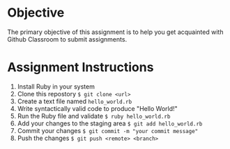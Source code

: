 # Objective
The primary objective of this assignment is to help you get acquainted with Github Classroom to submit assignments.

# Assignment Instructions
1. Install Ruby in your system
2. Clone this repostory ```$ git clone <url>```
3. Create a text file named ```hello_world.rb```
4. Write syntactically valid code to produce "Hello World!"
5. Run the Ruby file and validate ```$ ruby hello_world.rb```
6. Add your changes to the staging area ```$ git add hello_world.rb```
7. Commit your changes ```$ git commit -m "your commit message"```
8. Push the changes ```$ git push <remote> <branch>```
